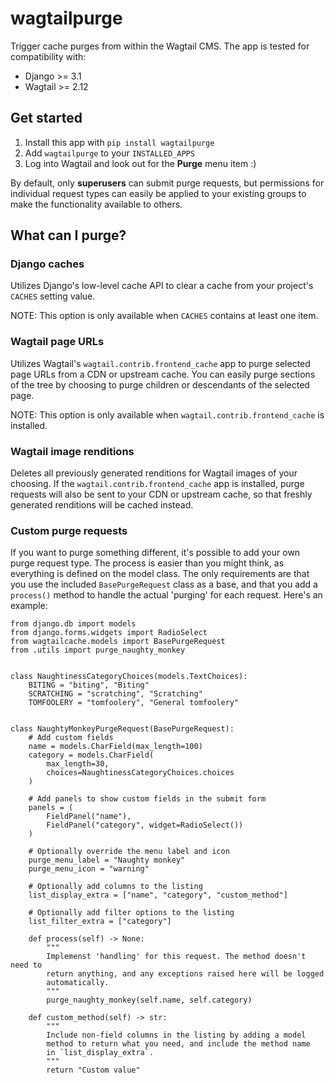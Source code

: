 # wagtailpurge

Trigger cache purges from within the Wagtail CMS. The app is tested for compatibility with:
- Django >= 3.1
- Wagtail >= 2.12

## Get started

1. Install this app with `pip install wagtailpurge`
2. Add `wagtailpurge` to your `INSTALLED_APPS`
3. Log into Wagtail and look out for the **Purge** menu item :)

By default, only **superusers** can submit purge requests, but permissions for individual request types can easily be applied to your existing groups to make the functionality available to others.

## What can I purge?

### Django caches

Utilizes Django's low-level cache API to clear a cache from your project's `CACHES` setting value.

NOTE: This option is only available when `CACHES` contains at least one item.

### Wagtail page URLs

Utilizes Wagtail's `wagtail.contrib.frontend_cache` app to purge selected page URLs from a CDN or upstream cache. You can easily purge sections of the tree by choosing to purge children or descendants of the selected page.

NOTE: This option is only available when `wagtail.contrib.frontend_cache` is installed.

### Wagtail image renditions

Deletes all previously generated renditions for Wagtail images of your choosing. If the `wagtail.contrib.frontend_cache` app is installed, purge requests will also be sent to your CDN or upstream cache, so that freshly generated renditions will be cached instead.

### Custom purge requests

If you want to purge something different, it's possible to add your own purge request type. The process is easier than you might think, as everything is defined on the model class. The only requirements are that you use the included `BasePurgeRequest` class as a base, and that you add a `process()` method to handle the actual 'purging' for each request. Here's an example:

```
from django.db import models
from django.forms.widgets import RadioSelect
from wagtailcache.models import BasePurgeRequest
from .utils import purge_naughty_monkey


class NaughtinessCategoryChoices(models.TextChoices):
    BITING = "biting", "Biting"
    SCRATCHING = "scratching", "Scratching"
    TOMFOOLERY = "tomfoolery", "General tomfoolery"


class NaughtyMonkeyPurgeRequest(BasePurgeRequest):
    # Add custom fields
    name = models.CharField(max_length=100)
    category = models.CharField(
        max_length=30,
        choices=NaughtinessCategoryChoices.choices
    )

    # Add panels to show custom fields in the submit form
    panels = (
        FieldPanel("name"),
        FieldPanel("category", widget=RadioSelect())
    )

    # Optionally override the menu label and icon
    purge_menu_label = "Naughty monkey"
    purge_menu_icon = "warning"

    # Optionally add columns to the listing
    list_display_extra = ["name", "category", "custom_method"]

    # Optionally add filter options to the listing
    list_filter_extra = ["category"]

    def process(self) -> None:
        """
        Implemenst 'handling' for this request. The method doesn't need to
        return anything, and any exceptions raised here will be logged
        automatically.
        """
        purge_naughty_monkey(self.name, self.category)

    def custom_method(self) -> str:
        """
        Include non-field columns in the listing by adding a model
        method to return what you need, and include the method name
        in `list_display_extra`.
        """
        return "Custom value"
```
